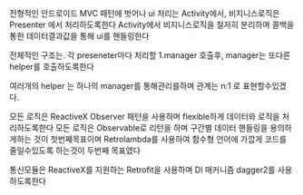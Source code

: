 전형적인 안드로이드 MVC 패턴에 벗어나
ui 처리는 Activity에서,
비지니스로직은 Presenter 에서 처리하도록한다
Activity에서 비지니스로직을 철저히 분리하며
콜백을 통한 데이터결과값을 통해 ui를 핸들링한다

전체적인 구조는.
각 preseneter마다 처리할 1.manager 호출후,
manager는 또다른 helper를 호출하도록한다

여러개의 helper 는 하나의 manager를 통해관리를하며
관계는 n:1 로 표현할수있겠다.

모든 로직은 ReactiveX Observer 패턴을 사용하며 flexible하게 데이터와 로직을 처리하도록한다
모든 로직은 Observable로 리턴을 하며 구간별 데이터 핸들링을 용의하게하는 것이 첫번째목표이며
Retrolambda를 사용하여 함수형 언어에 가깝게 코드를 줄일수있도록 하는것이 두번째 목표였다

통신모듈은 ReactiveX를 지원하는 Retrofit을 사용하며
DI 매커니즘 dagger2를 사용하도록한다
